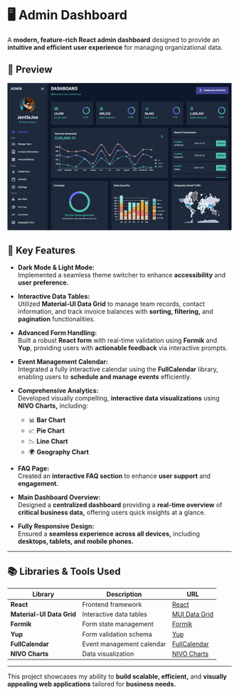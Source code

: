 # 🖥️ Admin Dashboard

A **modern, feature-rich React admin dashboard** designed to provide an **intuitive and efficient user experience** for managing organizational data.


## 🚀 Preview
![Admin Dashboard Preview](https://github.com/JentleJoe/my_portfolio/blob/master/src/assets/img/dashboard.png)

## 🚀 Key Features

- **Dark Mode & Light Mode:**  
  Implemented a seamless theme switcher to enhance **accessibility** and **user preference.**

- **Interactive Data Tables:**  
  Utilized **Material-UI Data Grid** to manage team records, contact information, and track invoice balances with **sorting, filtering,** and **pagination** functionalities.

- **Advanced Form Handling:**  
  Built a robust **React form** with real-time validation using **Formik** and **Yup**, providing users with **actionable feedback** via interactive prompts.

- **Event Management Calendar:**  
  Integrated a fully interactive calendar using the **FullCalendar** library, enabling users to **schedule and manage events** efficiently.

- **Comprehensive Analytics:**  
  Developed visually compelling, **interactive data visualizations** using **NIVO Charts,** including:  
  - 📊 **Bar Chart**  
  - 📈 **Pie Chart**  
  - 📉 **Line Chart**  
  - 🌍 **Geography Chart**  

- **FAQ Page:**  
  Created an **interactive FAQ section** to enhance **user support** and **engagement.**

- **Main Dashboard Overview:**  
  Designed a **centralized dashboard** providing a **real-time overview** of **critical business data,** offering users quick insights at a glance.

- **Fully Responsive Design:**  
  Ensured a **seamless experience across all devices,** including **desktops, tablets, and mobile phones.**

---

## 📚 Libraries & Tools Used

| Library          | Description | URL |
|-----------------|-------------|----------------|
| **React** | Frontend framework | [React](https://react.dev/) |
| **Material-UI Data Grid** | Interactive data tables | [MUI Data Grid](https://mui.com/components/data-grid/) |
| **Formik** | Form state management | [Formik](https://formik.org/) |
| **Yup** | Form validation schema | [Yup](https://github.com/jquense/yup) |
| **FullCalendar** | Event management calendar | [FullCalendar](https://fullcalendar.io/) |
| **NIVO Charts** | Data visualization | [NIVO Charts](https://nivo.rocks/) |

---

This project showcases my ability to **build scalable, efficient,** and **visually appealing web applications** tailored for **business needs.**
